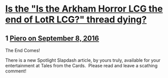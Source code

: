 # [Is the &quot;Is the Arkham Horror LCG the end of LotR LCG?&quot; thread dying?](https://community.fantasyflightgames.com/topic/229616-is-the-is-the-arkham-horror-lcg-the-end-of-lotr-lcg-thread-dying/)

## 1 [Piero on September 8, 2016](https://community.fantasyflightgames.com/topic/229616-is-the-is-the-arkham-horror-lcg-the-end-of-lotr-lcg-thread-dying/?do=findComment&comment=2405565)

The End Comes!

There is a new Spotlight Slapdash article, by yours truly, available for your entertainment at Tales from the Cards.  Please read and leave a scathing comment!

